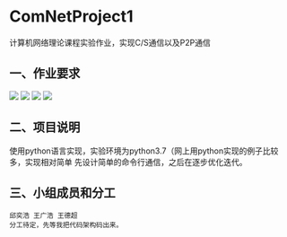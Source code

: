 # ComNetProject1
计算机网络理论课程实验作业，实现C/S通信以及P2P通信

## 一、作业要求
![](http://pf8ex066q.bkt.clouddn.com/20180930153557.png)
![](http://pf8ex066q.bkt.clouddn.com/20180930153645.png)
![](http://pf8ex066q.bkt.clouddn.com/20180930153659.png)
![](http://pf8ex066q.bkt.clouddn.com/20180930153721.png)

## 二、项目说明
  使用python语言实现，实验环境为python3.7（网上用python实现的例子比较多，实现相对简单
  先设计简单的命令行通信，之后在逐步优化迭代。
  
## 三、小组成员和分工
    邱奕浩 王广浩 王德超
    分工待定，先等我把代码架构码出来。

